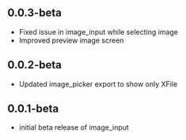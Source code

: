 ## 0.0.3-beta

* Fixed issue in image_input while selecting image
* Improved preview image screen
## 0.0.2-beta

* Updated image_picker export to show only XFile

## 0.0.1-beta

* initial beta release of image_input
